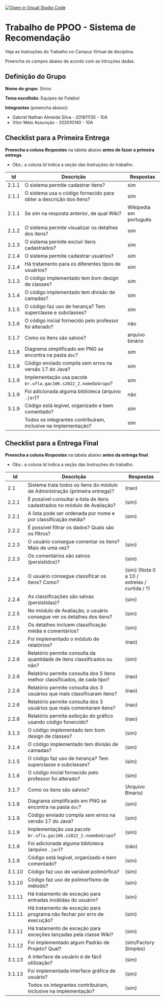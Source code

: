 [![Open in Visual Studio Code](https://classroom.github.com/assets/open-in-vscode-c66648af7eb3fe8bc4f294546bfd86ef473780cde1dea487d3c4ff354943c9ae.svg)](https://classroom.github.com/online_ide?assignment_repo_id=9679949&assignment_repo_type=AssignmentRepo)
# Trabalho de PPOO - Sistema de Recomendação

Veja as Instruções do Trabalho no Campus Virtual da disciplina.

Preencha os campos abaixo de acordo com as intruções dadas.

## Definição do Grupo

**Nome do grupo**: Sírios

**Tema escolhido**: Equipes de Futebol

**Integrantes** (preencha abaixo):

- Gabriel Nathan Almeida Silva - 201811135 - 10A
- Vitor Melo Assunção - 202010140 - 10A

## Checklist para a Primeira Entrega

**Preencha a coluna _Respostas_** na tabela abaixo **antes de fazer a primeira entrega**.

- Obs.: a coluna _Id_ indica a seção das Instruções do trabalho.

|  Id   |  Descrição                                                         | Respostas | 
|-------|--------------------------------------------------------------------|-----------|
| 2.1.1 | O sistema permite cadastrar itens?                                 | sim       |
| 2.1.1 | O sistema usa o código fornecido para obter a descrição dos itens? | sim       |
| 2.1.1 | Se sim na resposta anterior, de qual Wiki?                         | Wikipedia em português |
| 2.1.2 | O sistema permite visualizar os detalhes dos itens?                | sim       |
| 2.1.3 | O sistema permite excluir itens cadastrados?                       | sim       |
| 2.1.4 | O sistema permite cadastrar usuários?                              | sim       |
| 2.1.4 | Há tratamento para os diferentes tipos de usuários?                | sim       |
| 3.1.3 | O código implementado tem bom design de classes?                   | sim       |
| 3.1.4 | O código implementado tem divisão de camadas?                      | sim       |
| 3.1.5 | O código faz uso de herança? Tem superclasse e subclasses?         | sim       |
| 3.1.6 | O código inicial fornecido pelo professor foi alterado?            | não       |
| 3.1.7 | Como os itens são salvos?                                          | arquivo binário |
| 3.1.8 | Diagrama simplificado em PNG se encontra na pasta `doc`?           | sim       |
| 3.1.9 | Código enviado compila sem erros na versão 17 do Java?             | sim       |
| 3.1.9 | Implementação usa pacote `br.ufla.gac106.s2022_2.nomeDoGrupo`?     | sim       |
| 3.1.9 | Foi adicionada alguma biblioteca (arquivo `.jar`)?                 | não       |
| 3.1.9 | Código está legível, organizado e bem comentado?                   | sim       |
|       | Todos os integrantes contribuíram, inclusive na implementação?     | sim       |

## Checklist para a Entrega Final

**Preencha a coluna _Respostas_** na tabela abaixo **antes da entrega final**.

- Obs.: a coluna _Id_ indica a seção das Instruções do trabalho.

|  Id   |  Descrição                                                                  | Respostas | 
|-------|-----------------------------------------------------------------------------|-----------|
| 2.1   | Sistema trata todos os itens do módulo de Administração (primeira entrega)? | (nao) |
| 2.2.1 | É possível consultar a lista de itens cadastrados no módulo de Avaliação?   | (sim) |
| 2.2.1 | A lista pode ser ordenada por nome e por classificação média?               | (sim) |
| 2.2.2 | É possível filtrar os dados? Quais são os filtros?                          |           |
| 2.2.3 | O usuário consegue comentar os itens? Mais de uma vez?                      | (sim) |
| 2.2.3 | Os comentários são salvos (persistidos)?                                    | (sim) |
| 2.2.4 | O usuário consegue classificar os itens? Como?                              | (sim) (Nota 0 a 10 / estrelas / curtida / ?) |
| 2.2.4 | As classificações são salvas (persistidas)?                                 | (sim) |
| 2.2.5 | No módulo de Avaliação, o usuário consegue ver os detalhes dos itens?       | (sim) |
| 2.2.5 | Os detalhes incluem classificação média e comentários?                      | (sim) |
| 2.2.6 | Foi implementado o módulo de relatórios?                                    | (nao) |
| 2.2.6 | Relatório permite consulta da quantidade de itens classificados ou não?     | (sim) |
| 2.2.6 | Relatório permite consulta dos 5 itens melhor classificados, de cada tipo?  | (nao) |
| 2.2.6 | Relatório permite consulta dos 3 usuários que mais classificaram itens?     | (nao) |
| 2.2.6 | Relatório permite consulta dos 3 usuários que mais comentaram itens?        | (nao) |
| 2.2.6 | Relatório permite exibição do gráfico usando código fonercido?              | (nao) |
| 3.1.3 | O código implementado tem bom design de classes?                   | (sim) |
| 3.1.4 | O código implementado tem divisão de camadas?                      | (sim) |
| 3.1.5 | O código faz uso de herança? Tem superclasse e subclasses?         | (sim) |
| 3.1.6 | O código inicial fornecido pelo professor foi alterado?            | (sim) |
| 3.1.7 | Como os itens são salvos?                                          | (Arquivo Binario) |
| 3.1.8 | Diagrama simplificado em PNG se encontra na pasta `doc`?           | (sim) |
| 3.1.9 | Código enviado compila sem erros na versão 17 do Java?             | (sim) |
| 3.1.9 | Implementação usa pacote `br.ufla.gac106.s2022_2.nomeDoGrupo`?     | (sim) |
| 3.1.9 | Foi adicionada alguma biblioteca (arquivo `.jar`)?                 | (não) |
| 3.1.9 | Código está legível, organizado e bem comentado?                   | (sim) |
| 3.1.10| Código faz uso de variável polimórfica?                            | (sim) |
| 3.1.10| Código faz uso de polimorfismo de método?                          | (sim) |
| 3.1.11| Há tratamento de exceção para entradas inválidas do usuário?       | (sim) |
| 3.1.11| Há tratamento de exceção para programa não fechar por erro de execução? | (sim) |
| 3.1.11| Há tratamento de exceção para exceções lançadas pela classe Wiki?  | (sim) |
| 3.1.12| Foi implementado algum Padrão de Projeto? Qual?                    | (sim/Factory Simples) |
| 3.1.13| A interface de usuário é de fácil utilização?                      | (sim) |
| 3.1.13| Foi implementada interface gráfica de usuário?                     | (sim) |
|       | Todos os integrantes contribuíram, inclusive na implementação?     | (sim) |
